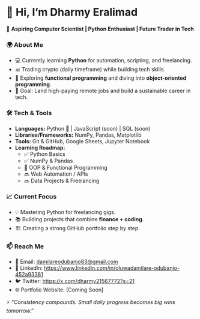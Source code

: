 # 👋 Hi, I’m Dharmy Eralimad

🚀 **Aspiring Computer Scientist | Python Enthusiast | Future Trader in Tech**  

### 🌍 About Me  
- 💻 Currently learning **Python** for automation, scripting, and freelancing.  
- 📊 Trading crypto (daily timeframe) while building tech skills.  
- 🧩 Exploring **functional programming** and diving into **object-oriented programming**.  
- 🎯 Goal: Land high-paying remote jobs and build a sustainable career in tech.  

### 🛠️ Tech & Tools  
- **Languages:** Python 🐍 | JavaScript (soon) | SQL (soon)  
- **Libraries/Frameworks:** NumPy, Pandas, Matplotlib  
- **Tools:** Git & GitHub, Google Sheets, Jupyter Notebook  
- **Learning Roadmap:**  
  - ✅ Python Basics  
  - ✅ NumPy & Pandas  
  - 🚧 OOP & Functional Programming  
  - 🔜 Web Automation / APIs  
  - 🔜 Data Projects & Freelancing  

### 📈 Current Focus  
- 💡 Mastering Python for freelancing gigs.  
- 📚 Building projects that combine **finance + coding**.  
- 🏗️ Creating a strong GitHub portfolio step by step. 

### 📫 Reach Me  
- 📧 Email: damilareodubanjo83@gmail.com  
- 💼 LinkedIn: https://www.linkedin.com/in/oluwadamilare-odubanjo-452a93381
- 🐦 Twitter: https://x.com/dharmy21567772?s=21
- 🌐 Portfolio Website: [Coming Soon]  

⚡ *“Consistency compounds. Small daily progress becomes big wins tomorrow.”*  
